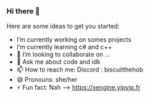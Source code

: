 ### Hi there 👋

Here are some ideas to get you started:

-  I’m currently working on somes projects
-  I’m currently learning c# and c++
- 👯 I’m looking to collaborate on ...
- 💬 Ask me about code and idk
- 📫 How to reach me: Discord : biscuitthehob
- 😄 Pronouns: she/her
- ⚡ Fun fact: Nah
--> https://xengine.yipyip.fr
